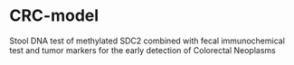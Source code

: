 # CRC-model
Stool DNA test of methylated SDC2 combined with fecal immunochemical test and tumor markers for the early detection of Colorectal Neoplasms
